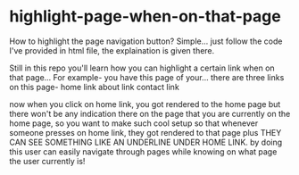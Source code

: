 # highlight-page-when-on-that-page

How to highlight the page navigation button? Simple... just follow the code I've provided in html file, the explaination is given there.

Still in this repo you'll learn how you can highlight a certain link when on that page... 
For example-
you have this page of your... there are three links on this page-
home link
about link
contact link

now when you click on home link, you got rendered to the home page but there won't be any indication there on the page that you are currently on the home page, so you want to make such cool setup so that whenever someone presses on home link, they got rendered to that page plus THEY CAN SEE SOMETHING LIKE AN UNDERLINE UNDER HOME LINK.
by doing this user can easily navigate through pages while knowing on what page the user currently is!
